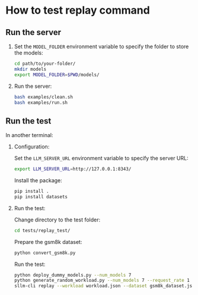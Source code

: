 # How to test replay command

## Run the server

1. Set the `MODEL_FOLDER` environment variable to specify the folder to store the models:

    ```sh
    cd path/to/your-folder/
    mkdir models
    export MODEL_FOLDER=$PWD/models/
    ```

2. Run the server:

    ```sh
    bash examples/clean.sh
    bash examples/run.sh
    ```

## Run the test

In another terminal:

1. Configuration:

    Set the `LLM_SERVER_URL` environment variable to specify the server URL:

    ```sh
    export LLM_SERVER_URL=http://127.0.0.1:8343/
    ```

    Install the package:

    ```sh
    pip install .
    pip install datasets
    ```
    <!-- I want to add datasets to requirements.txt but it would cause unwanted errors(Segmentation fault). So, I will leave it as a manual step for now. -->

2. Run the test:

    Change directory to the test folder:

    ```sh
    cd tests/replay_test/
    ```

    Prepare the gsm8k dataset:

    ```sh
    python convert_gsm8k.py
    ```

    Run the test:
    ```sh
    python deploy_dummy_models.py --num_models 7
    python generate_random_workload.py --num_models 7 --request_rate 1 --duration_minutes 1
    sllm-cli replay --workload workload.json --dataset gsm8k_dataset.json
    ```

